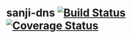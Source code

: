 sanji-dns [![Build Status](https://travis-ci.org/Sanji-IO/sanji-dns.svg?branch=develop)](https://travis-ci.org/Sanji-IO/sanji-dns) [![Coverage Status](https://coveralls.io/repos/Sanji-IO/sanji-dns/badge.png?branch=develop)](https://coveralls.io/r/Sanji-IO/sanji-dns?branch=develop)
=========
